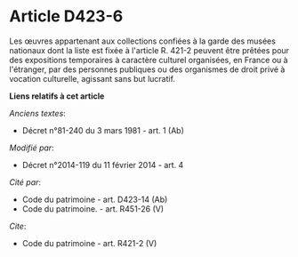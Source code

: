 # Article D423-6

Les œuvres appartenant aux collections confiées à la garde des musées nationaux dont la liste est fixée à l'article R. 421-2
peuvent être prêtées pour des expositions temporaires à caractère culturel organisées, en France ou à l'étranger, par des
personnes publiques ou des organismes de droit privé à vocation culturelle, agissant sans but lucratif.

**Liens relatifs à cet article**

_Anciens textes_:

  - Décret n°81-240 du 3 mars 1981 - art. 1 (Ab)

_Modifié par_:

  - Décret n°2014-119 du 11 février 2014 - art. 4

_Cité par_:

  - Code du patrimoine - art. D423-14 (Ab)
  - Code du patrimoine. - art. R451-26 (V)

_Cite_:

  - Code du patrimoine - art. R421-2 (V)
